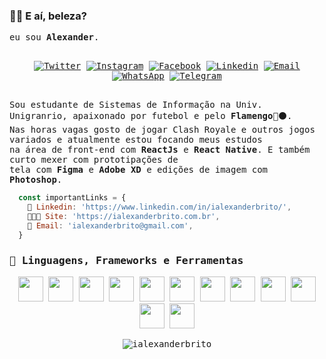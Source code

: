 ### 🤙🏾 E aí, beleza?

  <samp>
     eu sou <b>Alexander</b>.
  <br />
  <br />
    <p align="center">
   <a href="https://twitter.com/ialexanderbrito" target="_blank" > 
     <img alt="Twitter" src="https://img.shields.io/badge/-Twitter-9cf?style=flat-square&logo=Twitter&logoColor=white"></a> 
  
  <a href="https://instagram.com/ialexanderbrito" target="_blank" >
    <img alt="Instagram" src="https://img.shields.io/badge/-Instagram-ff2b8e?style=flat-square&logo=Instagram&logoColor=white"></a> 
  
  <a href="https://facebook.com/ialexanderbrito" target="_blank" >
    <img alt="Facebook" src="https://img.shields.io/badge/-Facebook-blue?style=flat-square&logo=Facebook&logoColor=white"></a> 

  <a href="https://www.linkedin.com/in/ialexanderbrito/" target="_blank" >
    <img alt="Linkedin" src="https://img.shields.io/badge/-Linkedin-blue?style=flat-square&logo=Linkedin&logoColor=white"></a> 
  
  <a href="mailto:ialexanderbrito@gmail.com" target="_blank" >
    <img alt="Email" src="https://img.shields.io/badge/-Email-c14438?style=flat-square&logo=Gmail&logoColor=white"></a> 
  
  <a href="https://api.whatsapp.com/send?phone=5521979434402" target="_blank" >
    <img alt="WhatsApp" src="https://img.shields.io/badge/-WhatsApp-brightgreen?style=flat-square&logo=WhatsApp&logoColor=white"></a>
    
   <a href="https://t.me/ialexanderbrito" target="_blank" >
    <img alt="Telegram" src="https://img.shields.io/badge/-Telegram-blue?style=flat-square&logo=Telegram&logoColor=white"></a>
    </p>
    
   </br>Sou estudante de Sistemas de Informação na Univ. Unigranrio, apaixonado por futebol e pelo <b>Flamengo</b>🔴⚫.
   </br>Nas horas vagas gosto de jogar Clash Royale e outros jogos variados e atualmente estou focando meus estudos
   </br>na área de front-end com <b>ReactJs</b> e <b>React Native</b>. E também curto mexer com prototipações de
   </br>tela com <b>Figma</b> e <b>Adobe XD</b> e edições de imagem com <b>Photoshop</b>.
    </samp>
    
```js
  const importantLinks = {
    📒 Linkedin: 'https://www.linkedin.com/in/ialexanderbrito/', 
    👨🏾‍💻 Site: 'https://ialexanderbrito.com.br',
    👋 Email: 'ialexanderbrito@gmail.com',
  }
```
    
### :rocket: Linguagens, Frameworks e Ferramentas

   <samp>
    <p align="center">
    <img height="40" width="40" src="https://cdn.iconscout.com/icon/free/png-256/c-59-1175248.png" />
    <img height="40" width="40" src="https://cdn.iconscout.com/icon/free/png-256/java-43-569305.png" />
    <img height="40" width="40" src="https://cdn.iconscout.com/icon/free/png-256/javascript-23-1174949.png" />
    <img height="40" width="40" src="https://cdn.iconscout.com/icon/free/png-256/html5-40-1175193.png" />
    <img height="40" width="40" src="https://cdn.iconscout.com/icon/free/png-256/css-131-722685.png" />
    <img height="40" width="40" src="https://cdn.iconscout.com/icon/free/png-256/logo-1889531-1597591.png" />
    <img height="40" width="40" src="https://cdn.iconscout.com/icon/free/png-256/node-js-1174925.png" />
    <img height="40" width="40" src="https://cdn.iconscout.com/icon/free/png-256/git-225996.png" />
    <img height="40" width="40" src="https://code.visualstudio.com/assets/favicon.ico" />
    <img height="40" width="40" src="https://d2eip9sf3oo6c2.cloudfront.net/tags/images/000/001/237/square_256/figma-1-logo.png" />
    <img height="40" width="40" src="https://upload.wikimedia.org/wikipedia/commons/thumb/c/c2/Adobe_XD_CC_icon.svg/220px-Adobe_XD_CC_icon.svg.png" />
    <img height="40" width="40" src="https://upload.wikimedia.org/wikipedia/commons/thumb/a/af/Adobe_Photoshop_CC_icon.svg/493px-Adobe_Photoshop_CC_icon.svg.png" />
  </p>
  </samp>

<p align="center">
  <img src="https://github-readme-stats.vercel.app/api?username=ialexanderbrito&show_icons=true&title_color=1b1b1b&icon_color=9146FF&text_color=1b1b1b&bg_color=ffffff" alt="ialexanderbrito" />
</p>
